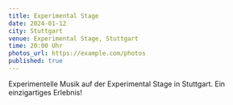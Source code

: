 ```yaml
---
title: Experimental Stage
date: 2024-01-12
city: Stuttgart
venue: Experimental Stage, Stuttgart
time: 20:00 Uhr
photos_url: https://example.com/photos
published: true
---
```


Experimentelle Musik auf der Experimental Stage in Stuttgart. Ein einzigartiges Erlebnis!
